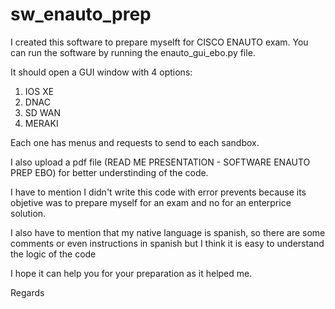 # sw_enauto_prep

I created this software to prepare myselft for CISCO ENAUTO exam. You can run the software by running the enauto_gui_ebo.py file. 

It should open a GUI window with 4 options:
1) IOS XE
2) DNAC
3) SD WAN
4) MERAKI

Each one has menus and requests to send to each sandbox.

I also upload a pdf file (READ ME PRESENTATION - SOFTWARE ENAUTO PREP EBO) for better understinding of the code. 

I have to mention I didn't write this code with error prevents because its objetive was to prepare myself for an exam and no for an enterprice solution.

I also have to mention that my native language is spanish, so there are some comments or even instructions in spanish but I think it is easy to understand the logic of the code

I hope it can help you for your preparation as it helped me.

Regards
